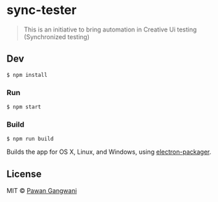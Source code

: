 # sync-tester

> This is an initiative to bring automation in Creative Ui testing (Synchronized testing)
>


## Dev

```
$ npm install
```

### Run

```
$ npm start
```

### Build

```
$ npm run build
```

Builds the app for OS X, Linux, and Windows, using [electron-packager](https://github.com/maxogden/electron-packager).


## License

MIT © [Pawan Gangwani](http://not-decided.com)
